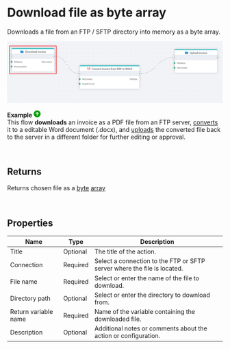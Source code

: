 # Download file as byte array

Downloads a file from an FTP / SFTP directory into memory as a byte array.

![img](../../../../images/flow/ftp-download-file-as-byte-array.png)

**Example** ![img](../../../../images/strz.jpg)  
This flow **downloads** an invoice as a PDF file from an FTP server, [converts](../adobe/pdf-to-non-pdf-as-byte-array.md) it to a editable Word document (.docx), and [uploads](upload-file.md) the converted file back to the server in a different folder for further editing or approval.

<br/>

## Returns

Returns chosen file as a [byte](https://learn.microsoft.com/en-us/dotnet/api/system.byte) [array](https://learn.microsoft.com/en-us/dotnet/csharp/language-reference/builtin-types/arrays)

<br/>


## Properties

| Name             | Type      |Description                                             |
|------------------|-----------|--------------------------------------------------------|
| Title  | Optional |   The title of the action.       |
| Connection | Required  | Select a connection to the FTP or SFTP server where the file is located. |
| File name | Required | Select or enter the name of the file to download. |
| Directory path | Optional | Select or enter the directory to download from. |
| Return variable name | Required | Name of the variable containing the downloaded file. |
| Description   | Optional | Additional notes or comments about the action or configuration. |
